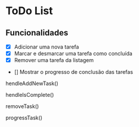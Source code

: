 <h1>ToDo List</h1>

## Funcionalidades

- [x] Adicionar uma nova tarefa
- [x] Marcar e desmarcar uma tarefa como concluída
- [x] Remover uma tarefa da listagem
- [] Mostrar o progresso de conclusão das tarefas


hendleAddNewTask()

hendleIsComplete()

removeTask()

progressTask()